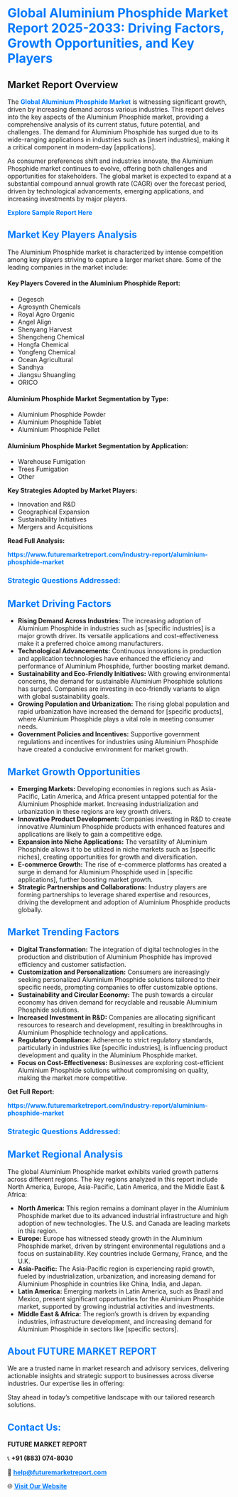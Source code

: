 <h1 style="color: #007BFF;">Global Aluminium Phosphide Market Report 2025-2033: Driving Factors, Growth Opportunities, and Key Players</h1>

<section id="overview">
<h2>Market Report Overview</h2>
<p>The <a href="https://www.futuremarketreport.com/industry-report/aluminium-phosphide-market" style="color: #007BFF; text-decoration: none;"><strong>Global Aluminium Phosphide Market</strong></a> is witnessing significant growth, driven by increasing demand across various industries. This report delves into the key aspects of the Aluminium Phosphide market, providing a comprehensive analysis of its current status, future potential, and challenges. The demand for Aluminium Phosphide has surged due to its wide-ranging applications in industries such as [insert industries], making it a critical component in modern-day [applications].</p>
<p>As consumer preferences shift and industries innovate, the Aluminium Phosphide market continues to evolve, offering both challenges and opportunities for stakeholders. The global market is expected to expand at a substantial compound annual growth rate (CAGR) over the forecast period, driven by technological advancements, emerging applications, and increasing investments by major players.</p>
</section>

<section id="overview">
<p><a href="https://www.futuremarketreport.com/request-sample/reportId=90560" style="color: #007BFF; text-decoration: none;"><strong>Explore Sample Report Here</strong></a></p>
</section>

<section id="key-players">
<h2 style="color: #007BFF;">Market Key Players Analysis</h2>
<p>The Aluminium Phosphide market is characterized by intense competition among key players striving to capture a larger market share. Some of the leading companies in the market include:</p>
<h4>Key Players Covered in the Aluminium Phosphide Report:</h4>
<ul><li>Degesch</li><li>Agrosynth Chemicals</li><li>Royal Agro Organic</li><li>Angel Align</li><li>Shenyang Harvest</li><li>Shengcheng Chemical</li><li>Hongfa Chemical</li><li>Yongfeng Chemical</li><li>Ocean Agricultural</li><li>Sandhya</li><li>Jiangsu Shuangling</li><li>ORICO</li></ul>
<h4>Aluminium Phosphide Market Segmentation by Type:</h4>
<ul><li>Aluminium Phosphide Powder</li><li>Aluminium Phosphide Tablet</li><li>Aluminium Phosphide Pellet</li></ul>

<h4>Aluminium Phosphide Market Segmentation by Application:</h4>
<ul><li>Warehouse Fumigation</li><li>Trees Fumigation</li><li>Other</li></ul>
<p><strong>Key Strategies Adopted by Market Players:</strong></p>
<ul>
<li>Innovation and R&D</li>
<li>Geographical Expansion</li>
<li>Sustainability Initiatives</li>
<li>Mergers and Acquisitions</li>
</ul>
</section>

<section>
<p><strong>Read Full Analysis: </strong></p><a href="https://www.futuremarketreport.com/industry-report/aluminium-phosphide-market" style="color: #007BFF; text-decoration: none;"><strong>https://www.futuremarketreport.com/industry-report/aluminium-phosphide-market</strong></a>
<h3 style="color: #007BFF;">Strategic Questions Addressed:</h3>
</section>

<section id="driving-factors">
<h2 style="color: #007BFF;">Market Driving Factors</h2>
<ul>
<li><strong>Rising Demand Across Industries:</strong> The increasing adoption of Aluminium Phosphide in industries such as [specific industries] is a major growth driver. Its versatile applications and cost-effectiveness make it a preferred choice among manufacturers.</li>
<li><strong>Technological Advancements:</strong> Continuous innovations in production and application technologies have enhanced the efficiency and performance of Aluminium Phosphide, further boosting market demand.</li>
<li><strong>Sustainability and Eco-Friendly Initiatives:</strong> With growing environmental concerns, the demand for sustainable Aluminium Phosphide solutions has surged. Companies are investing in eco-friendly variants to align with global sustainability goals.</li>
<li><strong>Growing Population and Urbanization:</strong> The rising global population and rapid urbanization have increased the demand for [specific products], where Aluminium Phosphide plays a vital role in meeting consumer needs.</li>
<li><strong>Government Policies and Incentives:</strong> Supportive government regulations and incentives for industries using Aluminium Phosphide have created a conducive environment for market growth.</li>
</ul>
</section>

<section id="growth-opportunities">
<h2 style="color: #007BFF;">Market Growth Opportunities</h2>
<ul>
<li><strong>Emerging Markets:</strong> Developing economies in regions such as Asia-Pacific, Latin America, and Africa present untapped potential for the Aluminium Phosphide market. Increasing industrialization and urbanization in these regions are key growth drivers.</li>
<li><strong>Innovative Product Development:</strong> Companies investing in R&D to create innovative Aluminium Phosphide products with enhanced features and applications are likely to gain a competitive edge.</li>
<li><strong>Expansion into Niche Applications:</strong> The versatility of Aluminium Phosphide allows it to be utilized in niche markets such as [specific niches], creating opportunities for growth and diversification.</li>
<li><strong>E-commerce Growth:</strong> The rise of e-commerce platforms has created a surge in demand for Aluminium Phosphide used in [specific applications], further boosting market growth.</li>
<li><strong>Strategic Partnerships and Collaborations:</strong> Industry players are forming partnerships to leverage shared expertise and resources, driving the development and adoption of Aluminium Phosphide products globally.</li>
</ul>
</section>

<section id="trending-factors">
<h2 style="color: #007BFF;">Market Trending Factors</h2>
<ul>
<li><strong>Digital Transformation:</strong> The integration of digital technologies in the production and distribution of Aluminium Phosphide has improved efficiency and customer satisfaction.</li>
<li><strong>Customization and Personalization:</strong> Consumers are increasingly seeking personalized Aluminium Phosphide solutions tailored to their specific needs, prompting companies to offer customizable options.</li>
<li><strong>Sustainability and Circular Economy:</strong> The push towards a circular economy has driven demand for recyclable and reusable Aluminium Phosphide solutions.</li>
<li><strong>Increased Investment in R&D:</strong> Companies are allocating significant resources to research and development, resulting in breakthroughs in Aluminium Phosphide technology and applications.</li>
<li><strong>Regulatory Compliance:</strong> Adherence to strict regulatory standards, particularly in industries like [specific industries], is influencing product development and quality in the Aluminium Phosphide market.</li>
<li><strong>Focus on Cost-Effectiveness:</strong> Businesses are exploring cost-efficient Aluminium Phosphide solutions without compromising on quality, making the market more competitive.</li>
</ul>
</section>

<section>
<p><strong>Get Full Report: </strong></p><a href="https://www.futuremarketreport.com/industry-report/aluminium-phosphide-market" style="color: #007BFF; text-decoration: none;"><strong>https://www.futuremarketreport.com/industry-report/aluminium-phosphide-market</strong></a>
<h3 style="color: #007BFF;">Strategic Questions Addressed:</h3>
</section>


<section id="regional-analysis">
<h2 style="color: #007BFF;">Market Regional Analysis</h2>
<p>The global Aluminium Phosphide market exhibits varied growth patterns across different regions. The key regions analyzed in this report include North America, Europe, Asia-Pacific, Latin America, and the Middle East & Africa:</p>
<ul>
<li><strong>North America:</strong> This region remains a dominant player in the Aluminium Phosphide market due to its advanced industrial infrastructure and high adoption of new technologies. The U.S. and Canada are leading markets in this region.</li>
<li><strong>Europe:</strong> Europe has witnessed steady growth in the Aluminium Phosphide market, driven by stringent environmental regulations and a focus on sustainability. Key countries include Germany, France, and the U.K.</li>
<li><strong>Asia-Pacific:</strong> The Asia-Pacific region is experiencing rapid growth, fueled by industrialization, urbanization, and increasing demand for Aluminium Phosphide in countries like China, India, and Japan.</li>
<li><strong>Latin America:</strong> Emerging markets in Latin America, such as Brazil and Mexico, present significant opportunities for the Aluminium Phosphide market, supported by growing industrial activities and investments.</li>
<li><strong>Middle East & Africa:</strong> The region’s growth is driven by expanding industries, infrastructure development, and increasing demand for Aluminium Phosphide in sectors like [specific sectors].</li>
</ul>
</section>

<footer>
<h2 style="color: #007BFF;">About FUTURE MARKET REPORT</h2>
<p>We are a trusted name in market research and advisory services, delivering actionable insights and strategic support to businesses across diverse industries. Our expertise lies in offering:</p>

<p>Stay ahead in today’s competitive landscape with our tailored research solutions.</p>

<h2 style="color: #007BFF;">Contact Us:</h2>
<p><strong>FUTURE MARKET REPORT</strong></p>
<p>📞 <strong>+91 (883) 074-8030</strong></p>
<p>📧 <strong><a href="mailto:help@futuremarketreport.com" style="color: #007BFF;">help@futuremarketreport.com</a></strong></p>
<p>🌐 <strong><a href="https://www.futuremarketreport.com/" style="color: #007BFF;">Visit Our Website</a></strong></p>
</footer>